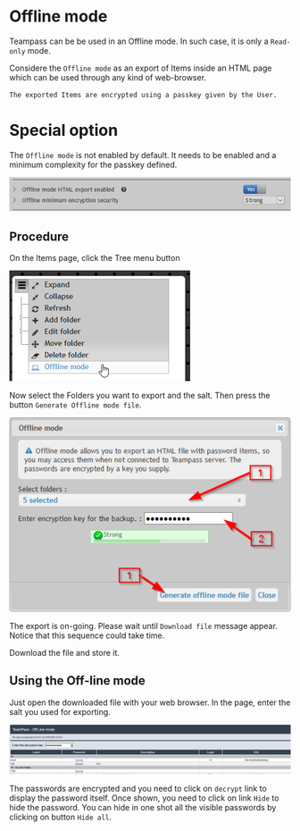 
# Offline mode

Teampass can be be used in an Offline mode. In such case, it is only a `Read-only` mode.

Considere the `Offline mode` as an export of Items inside an HTML page which can be used through any kind of web-browser.

	The exported Items are encrypted using a passkey given by the User.
    
# Special option

The `Offline mode` is not enabled by default. It needs to be enabled and a minimum complexity for the passkey defined.

![Screenshot](../img/feat-offline-1.png)

## Procedure

On the Items page, click the Tree menu button

![Screenshot](../img/feat-offline-2.png)

Now select the Folders you want to export and the salt. Then press the button `Generate Offline mode file`.

![Screenshot](../img/feat-offline-3.png)

The export is on-going. Please wait until `Download file` message appear. Notice that this sequence could take time.

Download the file and store it.

## Using the Off-line mode

Just open the downloaded file with your web browser. In the page, enter the salt you used for exporting.

![Screenshot](../img/feat-offline-4.png)

The passwords are encrypted and you need to click on `decrypt` link to display the password itself. Once shown, you need to click on link `Hide` to hide the password. You can hide in one shot all the visible passwords by clicking on button `Hide all`.
